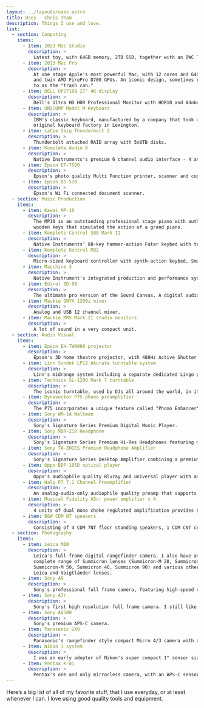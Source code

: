```yaml
---
layout: ../layouts/uses.astro
title: Uses - Chris Tham
description: Things I use and love.
list:
  - section: Computing
    items:
      - item: 2023 Mac Studio
        description: >
          Latest toy, with 64GB memory, 2TB SSD, together with an OWC ThunderBay 4 mini with 4x8TB SSDs.
      - item: 2013 Mac Pro
        description: >
          At one stage Apple's most powerful Mac, with 12 cores and 64GB memory,
          and twin AMD FirePro D700 GPUs. An iconic design, sometimes referred
          to as the "trash can."
      - item: DELL UP2718Q 27" 4K display
        description: >
          Dell's Ultra HD HDR Professional Monitor with HDR10 and Adobe RGB.
      - item: UNICOMP Model M Keyboard
        description: >
          IBM's classic keyboard, manufactured by a company that took over IBM's
          original keyboard factory in Lexington.
      - item: LaCie 5big Thunderbolt 2
        description: >
          Thunderbolt attached RAID array with 5x8TB disks.
      - item: Komplete Audio 6
        description: >
          Native Instruments's premium 6 channel audio interface - 4 analog in/out, 2 digital in/out, 2 headphone out, and MIDI in/out.
      - item: Epson ET-7500
        description: >
          Epson's photo quality Multi Function printer, scanner and copier.
      - item: Epson DS-570
        description: >
          Epson's Wi Fi connected document scanner.
  - section: Music Production
    items:
      - item: Kawai MP-10
        description: >
          The MP10 is an outstanding professional stage piano with authentic
          wooden keys that simulated the action of a grand piano.
      - item: Komplete Control S88 Mark II
        description: >
          Native Instruments' 88-key hammer-action Fatar keybed with true piano feel.
      - item: Komplete Kontrol M32
        description: >
          Micro-sized keyboard controller with synth-action keybed, Smart Play features, NKS ready, OLED display and touch strips.
      - item: Maschine 3
        description: >
          Native Instrument's integrated production and performance system includes sampler, arranger, mixer, FX, and a built-in audio interface.
      - item: Edirol SD-90
        description: >
          The ultimate pro version of the Sound Canvas. A digital audio workstation in a box.
      - item: Mackie ONYX 1200i mixer
        description: >
          Analog and USB 12 channel mixer.
      - item: Mackie MR5 Mark II studio monitors
        description: >
          A lot of sound in a very compact unit.
  - section: Audio Visual
    items:
      - item: Epson EH-TW9000 projector
        description: >
          Epson's 3D home theatre projector, with 480Hz Active Shutter and Full HD, 1080p performance, 2,400 lumens colour/white light output and a contrast ratio of up to 200,000:1.
      - item: Linn Sondek LP12 Akurate turntable system
        description: >
          Linn's midrange system including a separate dedicated Lingo power supply, machined armboard, Krystal cartridge and Linn Akito tonearm, this deck delivers a stunningly musical performance.
      - item: Technics SL-1200 Mark 7 turntable
        description: >
          The iconic turntable, used by DJs all around the world, in it's 50th anniversary limited edition.
      - item: Dynavector P75 phono preamplifier
        description: >
          The P75 incorporates a unique feature called "Phono Enhancer" (PE) which extracts the current signal, improve the magnetic field in the cartridge itself, which in turn provides an even more musical performance.
      - item: Sony WM-1A Walkman
        description: >
          Sony's Signature Series Premium Digital Music Player.
      - item: Sony MDR-Z1R Headphone
        description: >
          Sony's Signature Series Premium Hi-Res Headphones featuring massive 70mm HD drivers, full-range sound up to 120kHz and Hi-Res Audio support. It has resonance-free housing and Fibonacci-patterned grills, and silver-coated OFC cable.
      - item: Sony TA-ZH1ES Premium Headphone Amplifier
        description: >
          Sony's Signature Series Desktop Amplifier combining a premium hybrid DA amplifier with non-feedback S Master HX technology and a custom FPGA (Field Programmable Gate Array) to convert all PCM music sources into DSD™ 11.2MHz.
      - item: Oppo BDP-105D optical player
        description: >
          Oppo's audiophile quality Bluray and universal player with analog 7.1 multichannel audio outputs. It features the Darbee Visual Processor and two ES9018 DAC chips - one for the 7.1-channel output, and another for the dedicated stereo output.
      - item: Halo P7 7.1 Channel Preamplifier
        description: >
          An analog-audio-only audiophile quality preamp that supports up to seven channels.
      - item: Musical Fidelity A5cr power amplifier x 4
        description: >
          4 units of dual mono choke regulated amplification provides 8 channels of 250W each.
      - item: B&W CDM NT speakers
        description: >
          Consisting of 4 CDM 7NT floor standing speakers, 1 CDM CNT centre channel speaker, and 2 602 Series II speakers for surround back channels, and the ASW CDM subwoofer for a full 7.1 listening experience.
  - section: Photography
    items:
      - item: Leica M10
        description: >
          Leica's full-frame digital rangefinder camera. I also have an almost
          complete range of Summicron lenses (Summicron-M 28, Summicron-M 35,
          Summicron-M 50, Summicron 40, Summicron 90) and various other
          Leica and Voigtländer lenses.
      - item: Sony A9
        description: >
          Sony's professional full frame camera, featuring high-speed continuous shooting at up to 20fps, blackout-free shooting, AF/AE live-view tracking, shutter speed up to 1/32000 sec., silent vibration-free Anti-Distortion shutter, sensitivity up to ISO 204800 (extended), pro-style excellent usability, and advanced 4K movie. 24.2-megapixel 35mm full-frame stacked CMOS sensor with integral memory.
      - item: Sony A7r
        description: >
          Sony's first high resolution full frame camera. I still like this because it is one of Sony's smallest and lightest bodies.
      - item: Sony A6500
        description: >
          Sony's premium APS-C camera.
      - item: Panasonic GX9
        description: >
          Panasonic's rangefinder style compact Micro 4/3 camera with a high-resolution tilting viewfinder, 20.3-megapixel MOS sensor and 5-axis Dual IS.
      - item: Nikon 1 system
        description: >
          I was an early adopter of Nikon's super compact 1" sensor size system. I have the J1, V2, V3, and J4 bodies plus a range of Nikon 1 lenses.
      - item: Pentax K-01
        description: >
          Pentax's one and only mirrorless camera, with an APS-C sensor. I use a variety of vintage Pentax lenses.
---
```


Here’s a big list of all of my favorite stuff, that I use everyday, or at least whenever I can. I love
using good quality tools and equipment.
